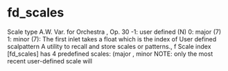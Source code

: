 # fd_scales 



 

 

Scale type
A.W. Var. for Orchestra , Op. 30
-1: user defined (N)  0: major (7)  1: minor (7):
The first inlet takes a float which is the index of
User defined scalpattern
A utility to recall and store scales or patterns., f
Scale index
[fd_scales] has 4 predefined scales: (major , minor
NOTE: only the most recent user-defined scale will


 
